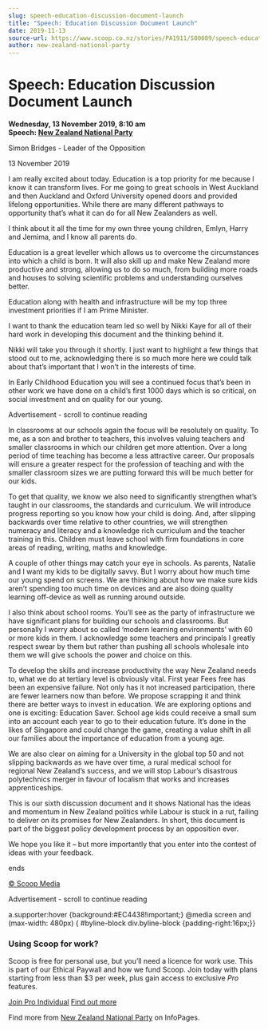 ```yaml
---
slug: speech-education-discussion-document-launch
title: "Speech: Education Discussion Document Launch"
date: 2019-11-13
source-url: https://www.scoop.co.nz/stories/PA1911/S00089/speech-education-discussion-document-launch.htm
author: new-zealand-national-party
---
```

Speech: Education Discussion Document Launch
============================================

**Wednesday, 13 November 2019, 8:10 am**  
**Speech: [New Zealand National Party](https://info.scoop.co.nz/New_Zealand_National_Party)**

Simon Bridges - Leader of the Opposition

13 November 2019

I am really excited about today. Education is a top priority for me because I know it can transform lives. For me going to great schools in West Auckland and then Auckland and Oxford University opened doors and provided lifelong opportunities. While there are many different pathways to opportunity that’s what it can do for all New Zealanders as well.

I think about it all the time for my own three young children, Emlyn, Harry and Jemima, and I know all parents do.

Education is a great leveller which allows us to overcome the circumstances into which a child is born. It will also skill up and make New Zealand more productive and strong, allowing us to do so much, from building more roads and houses to solving scientific problems and understanding ourselves better.

Education along with health and infrastructure will be my top three investment priorities if I am Prime Minister.

I want to thank the education team led so well by Nikki Kaye for all of their hard work in developing this document and the thinking behind it.

Nikki will take you through it shortly. I just want to highlight a few things that stood out to me, acknowledging there is so much more here we could talk about that’s important that I won’t in the interests of time.

In Early Childhood Education you will see a continued focus that’s been in other work we have done on a child’s first 1000 days which is so critical, on social investment and on quality for our young.

Advertisement - scroll to continue reading





In classrooms at our schools again the focus will be resolutely on quality. To me, as a son and brother to teachers, this involves valuing teachers and smaller classrooms in which our children get more attention. Over a long period of time teaching has become a less attractive career. Our proposals will ensure a greater respect for the profession of teaching and with the smaller classroom sizes we are putting forward this will be much better for our kids.

To get that quality, we know we also need to significantly strengthen what’s taught in our classrooms, the standards and curriculum. We will introduce progress reporting so you know how your child is doing. And, after slipping backwards over time relative to other countries, we will strengthen numeracy and literacy and a knowledge rich curriculum and the teacher training in this. Children must leave school with firm foundations in core areas of reading, writing, maths and knowledge.

A couple of other things may catch your eye in schools. As parents, Natalie and I want my kids to be digitally savvy. But I worry about how much time our young spend on screens. We are thinking about how we make sure kids aren’t spending too much time on devices and are also doing quality learning off-device as well as running around outside.

I also think about school rooms. You’ll see as the party of infrastructure we have significant plans for building our schools and classrooms. But personally I worry about so called ‘modern learning environments’ with 60 or more kids in them. I acknowledge some teachers and principals I greatly respect swear by them but rather than pushing all schools wholesale into them we will give schools the power and choice on this.

To develop the skills and increase productivity the way New Zealand needs to, what we do at tertiary level is obviously vital. First year Fees free has been an expensive failure. Not only has it not increased participation, there are fewer learners now than before. We propose scrapping it and think there are better ways to invest in education. We are exploring options and one is exciting: Education Saver. School age kids could receive a small sum into an account each year to go to their education future. It’s done in the likes of Singapore and could change the game, creating a value shift in all our families about the importance of education from a young age.

We are also clear on aiming for a University in the global top 50 and not slipping backwards as we have over time, a rural medical school for regional New Zealand’s success, and we will stop Labour’s disastrous polytechnics merger in favour of localism that works and increases apprenticeships.

This is our sixth discussion document and it shows National has the ideas and momentum in New Zealand politics while Labour is stuck in a rut, failing to deliver on its promises for New Zealanders. In short, this document is part of the biggest policy development process by an opposition ever.

We hope you like it – but more importantly that you enter into the contest of ideas with your feedback.

ends

[© Scoop Media](http://www.scoop.co.nz/about/terms.html)  

Advertisement - scroll to continue reading



a.supporter:hover {background:#EC4438!important;} @media screen and (max-width: 480px) { #byline-block div.byline-block {padding-right:16px;}}

### Using Scoop for work?

Scoop is free for personal use, but you’ll need a licence for work use. This is part of our Ethical Paywall and how we fund Scoop. Join today with plans starting from less than $3 per week, plus gain access to exclusive _Pro_ features.  
  
[Join Pro Individual](https://pro.scoop.co.nz/Individual/?from=ProIn24) [Find out more](https://pro.scoop.co.nz/using-scoop-for-work/?from=ProIn24)

Find more from [New Zealand National Party](https://info.scoop.co.nz/New_Zealand_National_Party) on InfoPages.